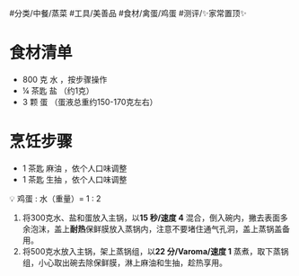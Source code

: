 #分类/中餐/蒸菜 #工具/美善品 #食材/禽蛋/鸡蛋 #测评/✨家常置顶✨

# 食材清单

- 800 克 水 ，按步骤操作
- ¼ 茶匙 盐 （约1克）
- 3 颗 蛋 （蛋液总重约150-170克左右）
# 烹饪步骤

- 1 茶匙 麻油 ，依个人口味调整
- 1 茶匙 生抽 ，依个人口味调整

<aside> 💡 鸡蛋 : 水（重量）= 1 : 2

</aside>

1. 将300克水、盐和蛋放入主锅，以**15 秒/速度 4** 混合，倒入碗内，撇去表面多余泡沫，盖上**耐热**保鲜膜放入蒸锅内，注意不要堵住通气孔洞，盖上蒸锅盖备用。
2. 将500克水放入主锅，架上蒸锅组，以**22 分/Varoma/速度 1** 蒸煮，取下蒸锅组，小心取出碗去除保鲜膜，淋上麻油和生抽，趁热享用。